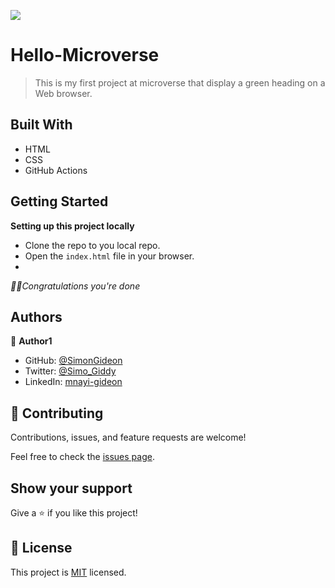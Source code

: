 ![](https://img.shields.io/badge/Microverse-blueviolet)

# Hello-Microverse

> This is my first project at microverse that display a green heading on a Web browser.


## Built With

- HTML
- CSS
- GitHub Actions

## Getting Started

**Setting up this project locally**
- Clone the repo to you local repo.
- Open the `index.html` file in your browser.
-
*🎉✨Congratulations you're done*

## Authors

👤 **Author1**

- GitHub: [@SimonGideon](https://github.com/SimonGideon)
- Twitter: [@Simo_Giddy](https://twitter.com/Simo_Giddy)
- LinkedIn: [mnayi-gideon](https://linkedin.com/in/mnayi-gideon)


## 🤝 Contributing

Contributions, issues, and feature requests are welcome!

Feel free to check the [issues page](../../issues/).

## Show your support

Give a ⭐️ if you like this project!


## 📝 License

This project is [MIT](./MIT.md) licensed.
